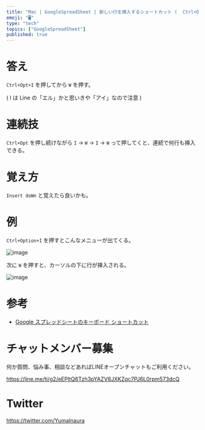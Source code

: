```yaml
---
title: "Mac | GoogleSpreadSheet | 新しい行を挿入するショートカット (  Ctrl+Opt+I → W )"
emoji: "🖥"
type: "tech"
topics: ["GoogleSpreadSheet"]
published: true
---
```


# 答え

`Ctrl+Opt+I` を押してから `W` を押す。

( I は Line の「エル」かと思いきや「アイ」なので注意 )

# 連続技

`Ctrl+Opt` を押し続けながら `I` → `W` → `I` → `W`  って押してくと、連続で何行も挿入できる。

# 覚え方

`Insert doWn` と覚えたら良いかも。

# 例

`Ctrl+Option+I` を押すとこんなメニューが出てくる。

![image](https://qiita-image-store.s3.amazonaws.com/0/89618/4c51aabf-fde1-a3fc-3b4c-883cd568befd.png)

次に `W` を押すと、カーソルの下に行が挿入される。

![image](https://qiita-image-store.s3.amazonaws.com/0/89618/a251e43c-c8d1-a12d-5cd4-2ab14214f29f.png)


# 参考

- [Google スプレッドシートのキーボード ショートカット](https://support.google.com/docs/answer/181110?hl=ja)








<!-- Update From Qiita API -->

# チャットメンバー募集


何か質問、悩み事、相談などあればLINEオープンチャットもご利用ください。

https://line.me/ti/g2/eEPltQ6Tzh3pYAZV8JXKZqc7PJ6L0rpm573dcQ





# Twitter


https://twitter.com/YumaInaura


<!-- Update From Qiita API -->


